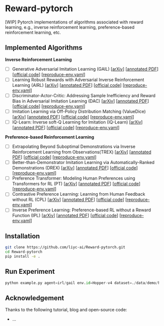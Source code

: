 # Reward-pytorch
[WIP] Pytorch implementations of algorithms associated with reward learning, e.g., inverse reinforcement learning, preference-based reinforcement learning, etc.

## Implemented Algorithms

**Inverse Reinforcement Learning**

- [ ] Generative Adversarial Imitation Learning (GAIL) [[arXiv](https://arxiv.org/pdf/1606.03476.pdf)] [[annotated PDF](./papers/irl/GAIL.pdf)] [[official code](https://github.com/openai/imitation)] [[reproduce-env.yaml](./reproduce/irl/gail.yaml)]
- [ ] Learning Robust Rewards with Adversarial Inverse Reinforcement Learning (AIRL) [[arXiv](https://arxiv.org/pdf/1710.11248.pdf)] [[annotated PDF](./papers/irl/AIRL.pdf)] [[official code](https://github.com/justinjfu/inverse_rl)] [[reproduce-env.yaml](./reproduce/irl/airl.yaml)]
- [ ] Discriminator-Actor-Critic: Addressing Sample Inefficiency and Reward Bias in Adversarial Imitation Learning (DAC) [[arXiv](https://arxiv.org/pdf/1809.02925.pdf)] [[annotated PDF](./papers/irl/DAC.pdf)] [[official code](https://github.com/google-research/google-research/tree/master/dac)] [[reproduce-env.yaml](./reproduce/irl/dac.yaml)]
- [ ] Imitation Learning via Off-Policy Distribution Matching (ValueDice) [[arXiv](https://arxiv.org/pdf/1912.05032.pdf)] [[annotated PDF](./papers/irl/ValueDice.pdf)] [[official code](https://github.com/google-research/google-research/tree/master/value_dice)] [[reproduce-env.yaml](./reproduce/irl/valuedice.yaml)]
- [ ] IQ-Learn: Inverse soft-Q Learning for Imitation (IQ-Learn) [[arXiv](https://arxiv.org/pdf/2106.12142.pdf)] [[annotated PDF](./papers/irl/IQ-Learn.pdf)] [[official code](https://github.com/Div99/IQ-Learn)] [[reproduce-env.yaml](./reproduce/irl/iqlearn.yaml)]

**Preference-based Reinforcement Learning**

- [ ] Extrapolating Beyond Suboptimal Demonstrations via Inverse Reinforcement Learning from Observations(TREX) [[arXiv](https://arxiv.org/pdf/1904.06387.pdf)] [[annotated PDF](./papers/preference/TREX.pdf)] [[official code](https://github.com/hiwonjoon/ICML2019-TREX)] [[reproduce-env.yaml](./reproduce/preferemce/trex.yaml)]
- [ ] Better-than-Demonstrator Imitation Learning via Automatically-Ranked Demonstrations (DREX) [[arXiv](https://arxiv.org/pdf/1907.03976.pdf)] [[annotated PDF](./papers/preference/DREX.pdf)] [[official code](https://github.com/dsbrown1331/CoRL2019-DREX)] [[reproduce-env.yaml](./reproduce/preferemce/drex.yaml)]
- [ ] Preference Transformer: Modeling Human Preferences using Transformers for RL (PT) [[arXiv](https://arxiv.org/pdf/2303.00957.pdf)] [[annotated PDF](./papers/preference/PT.pdf)] [[official code](https://github.com/csmile-1006/PreferenceTransformer)] [[reproduce-env.yaml](./reproduce/preferemce/pt.yaml)]
- [ ] Contrastive Preference Learning: Learning from Human Feedback without RL (CPL) [[arXiv](https://arxiv.org/pdf/2310.13639.pdf)] [[annotated PDF](./papers/preference/CPL.pdf)] [[official code](https://github.com/jhejna/cpl)] [[reproduce-env.yaml](./reproduce/preferemce/cpl.yaml)]
- [ ] Inverse Preference Learning: Preference-based RL without a Reward Function (IPL) [[arXiv](https://arxiv.org/pdf/2305.15363.pdf)] [[annotated PDF](./papers/preference/IPL.pdf)] [[official code](https://github.com/jhejna/inverse-preference-learning)] [[reproduce-env.yaml](./reproduce/preferemce/ipl.yaml)]

## Installation

```bash
git clone https://github.com/liyc-ai/Reward-pytorch.git
cd Reward-pytorch
pip install -e .
```

## Run Experiment

```python
python example.py agent=irl/gail env.id=Hopper-v4 dataset=./data/demo/hopper_expert.h5
```

## Acknowledgement

Thanks to the following tutorial, blog and open-source code:

+ ...

